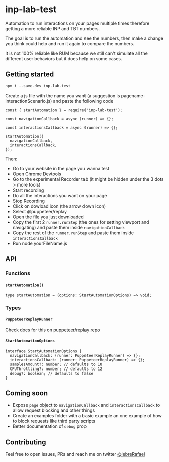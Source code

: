 # inp-lab-test

Automation to run interactions on your pages multiple times therefore getting a more reliable INP and TBT numbers.

The goal is to run  the automation and see the numbers, then make a change you think could help and run it again to compare the numbers.

It is not 100% reliable like RUM because we still can't simulate all the different user behaviors but it does help on some cases.

## Getting started

`npm i --save-dev inp-lab-test`

Create a js file with the name you want (a suggestion is pagename-interactionScenario.js) and paste the following code

```
const { startAutomation } = require('inp-lab-test');

const navigationCallback = async (runner) => {};

const interactionsCallback = async (runner) => {};

startAutomation({
  navigationCallback,
  interactionsCallback,
});

```

Then:

- Go to your website in the page you wanna test
- Open Chrome Devtools
- Go to the experimental Recorder tab (it might be hidden under the 3 dots > more tools)
- Start recording
- Do all the interactions you want on your page
- Stop Recording
- Click on dowload icon (the arrow down icon)
- Select @puppeteer/replay
- Open the file you just downloaded
- Copy the first 2 `runner.runStep` (the ones for setting viewport and navigating) and paste them inside `navigationCallback`
- Copy the rest of the `runner.runStep` and paste them inside `interactionsCallback`
- Run node yourFileName.js

## API

### Functions

#### `startAutomation()`
`type startAutomation = (options: StartAutomationOptions) => void;`

### Types

#### `PuppeteerReplayRunner`
Check docs for this on [puppeteer/replay repo](https://github.com/puppeteer/replay/blob/adffbeb683f51296063ad8e7c9e81a9648f72592/src/Runner.ts#L31)

#### `StartAutomationOptions`
```
interface StartAutomationOptions {
  navigationCallback: (runner: PuppeteerReplayRunner) => {};
  interactionsCallback: (runner: PuppeteerReplayRunner) => {};
  samplesAmount?: number; // defaults to 10
  CPUThrottling?: number; // defaults to 12
  debug?: boolean; // defaults to false
}
```

## Coming soon
* Expose `page` object to `navigationCallback` and `interactionsCallback` to allow request blocking and other things
* Create an examples folder with a basic example an one example of how to block requests like third party scripts
* Better documentation of `debug` prop

## Contributing
Feel free to open issues, PRs and reach me on twitter [@lebreRafael](https://twitter.com/lebreRafael)
